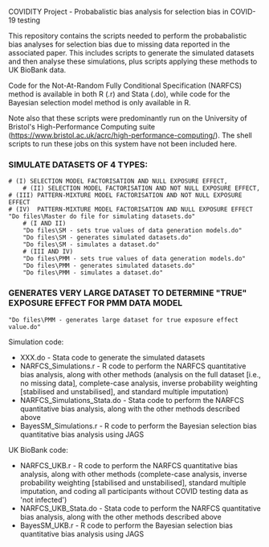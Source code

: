  COVIDITY Project - Probabalistic bias analysis for selection bias in COVID-19 testing

This repository contains the scripts needed to perform the probabalistic bias analyses for selection bias
due to missing data reported in the associated paper. This includes scripts to generate the simulated datasets 
and then analyse these simulations, plus scripts applying these methods to UK BioBank data.

Code for the Not-At-Random Fully Conditional Specification (NARFCS) method is available in both R (.r) and
Stata (.do), while code for the Bayesian selection model method is only available in R.

Note also that these scripts were predominantly run on the University of Bristol's High-Performance Computing
suite (https://www.bristol.ac.uk/acrc/high-performance-computing/). The shell scripts to run these jobs on this
system have not been included here.

### SIMULATE DATASETS OF 4 TYPES: 
	# (I) SELECTION MODEL FACTORISATION AND NULL EXPOSURE EFFECT, 
        # (II) SELECTION MODEL FACTORISATION AND NOT NULL EXPOSURE EFFECT, 
	# (III) PATTERN-MIXTURE MODEL FACTORISATION AND NOT NULL EXPOSURE EFFECT
	# (IV)  PATTERN-MIXTURE MODEL FACTORISATION AND NULL EXPOSURE EFFECT
	"Do files\Master do file for simulating datasets.do"
		# (I AND II)
		"Do files\SM - sets true values of data generation models.do"
		"Do files\SM - generates simulated datasets.do"
		"Do files\SM - simulates a dataset.do"
		# (III AND IV)
		"Do files\PMM - sets true values of data generation models.do"
		"Do files\PMM - generates simulated datasets.do"
		"Do files\PMM - simulates a dataset.do"

### GENERATES VERY LARGE DATASET TO DETERMINE "TRUE" EXPOSURE EFFECT FOR PMM DATA MODEL
	"Do files\PMM - generates large dataset for true exposure effect value.do"
 
Simulation code:
 - XXX.do - Stata code to generate the simulated datasets
 - NARFCS_Simulations.r - R code to perform the NARFCS quantitative bias analysis, along with other methods 
 (analysis on the full dataset [i.e., no missing data], complete-case analysis, inverse probability weighting 
 [stabilised and unstabilised], and standard multiple imputation)
 - NARFCS_Simulations_Stata.do - Stata code to perform the NARFCS quantitative bias analysis, along with the
 other methods described above
 - BayesSM_Simulations.r - R code to perform the Bayesian selection bias quantitative bias analysis using JAGS
 
UK BioBank code:
 - NARFCS_UKB.r - R code to perform the NARFCS quantitative bias analysis, along with other methods 
 (complete-case analysis, inverse probability weighting [stabilised and unstabilised], standard multiple 
 imputation, and coding all participants without COVID testing data as 'not infected')
 - NARFCS_UKB_Stata.do - Stata code to perform the NARFCS quantitative bias analysis, along with the
 other methods described above
 - BayesSM_UKB.r - R code to perform the Bayesian selection bias quantitative bias analysis using JAGS
